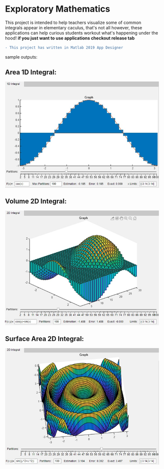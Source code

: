 # Exploratory Mathematics
This project is intended to help teachers visualize some of common integrals appear in elementary caculus, that's not all however, these applications can help curious students workout what's happening under the hood!
**if you just want to use applications checkout release tab**

```diff
- This project has written in Matlab 2019 App Designer
```

sample outputs:

## Area 1D Integral:
![1dbar](https://github.com/Amir-Mehrpanah/exploratory_mathematics/blob/master/README_contents/Bar.jpg)

## Volume 2D Integral:
![2dbar](https://github.com/Amir-Mehrpanah/exploratory_mathematics/blob/master/README_contents/Bar3.jpg)

## Surface Area 2D Integral:
![2dsurf](https://github.com/Amir-Mehrpanah/exploratory_mathematics/blob/master/README_contents/Surf.jpg)
